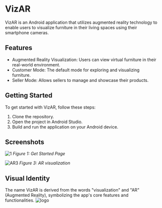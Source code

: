# VizAR

VizAR is an Android application that utilizes augmented reality technology to enable users to visualize furniture in their living spaces using their smartphone cameras.

## Features

- Augmented Reality Visualization: Users can view virtual furniture in their real-world environment.
- Customer Mode: The default mode for exploring and visualizing furniture.
- Seller Mode: Allows sellers to manage and showcase their products.

## Getting Started

To get started with VizAR, follow these steps:
1. Clone the repository.
2. Open the project in Android Studio.
3. Build and run the application on your Android device.

## Screenshots
![1](https://github.com/ZermatAbdenour/VizarProject/assets/128800613/c73d0634-5a36-420a-bf07-ce55bfab3efd)
*Figure 1: Get Started Page*

![AR3](https://github.com/ZermatAbdenour/VizarProject/assets/128800613/ed93e49d-f7f0-4dec-bd9c-d77342ebe7c6)
*Figure 3: AR visualization*

## Visual Identity

The name VizAR is derived from the words "visualization" and "AR" (Augmented Reality), symbolizing the app's core features and functionalities.
![logo](https://github.com/ZermatAbdenour/VizarProject/assets/128800613/7c54a64c-dcb5-4fb7-b7b0-19b8f1813b32)
